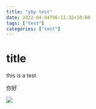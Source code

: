 ```yaml
---
title: "yby test"
date: 2022-04-04T06:11:32+10:00
tags: ["test"]
categories: ["test"]
---
```


# title

this is a test.

你好

![](https://res.cloudinary.com/dkvj6mo4c/image/upload/v1609751833/ACR/Mon_Jan_4_05_16_47_PM_CST_2021_vj7nd3.png)
